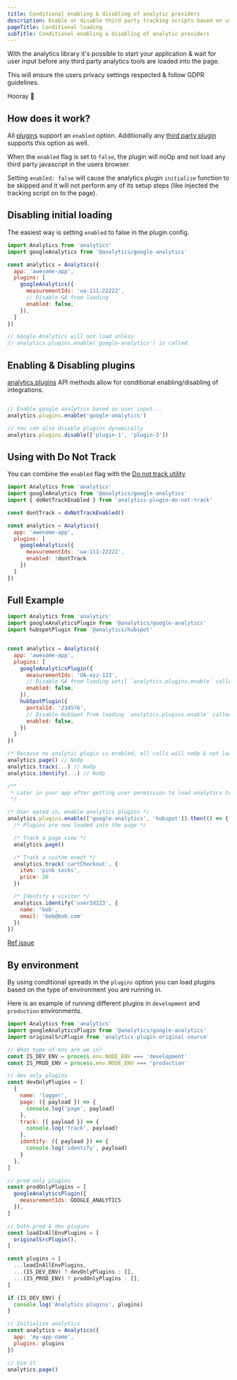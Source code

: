 ```yaml
---
title: Conditional enabling & disabling of analytic providers
description: Enable or disable third party tracking scripts based on user feedback
pageTitle: Conditional loading
subTitle: Conditional enabling & disabling of analytic providers
---
```


With the analytics library it's possible to start your application & wait for user input before any third party analytics tools are loaded into the page.

This will ensure the users privacy settings respected & follow GDPR guidelines.

Hooray 🎉

## How does it work?

All [plugins](https://getanalytics.io/plugins/) support an `enabled` option. Additionally any [third party plugin](https://getanalytics.io/plugins/writing-plugins/) supports this option as well.

When the `enabled` flag is set to `false`, the plugin will noOp and not load any third party javascript in the users browser.

Setting `enabled: false` will cause the analytics plugin `initialize` function to be skipped and it will not perform any of its setup steps (like injected the tracking script on to the page).

## Disabling initial loading

The easiest way is setting `enabled` to false in the plugin config.

```js
import Analytics from 'analytics'
import googleAnalytics from '@analytics/google-analytics'

const analytics = Analytics({
  app: 'awesome-app',
  plugins: [
    googleAnalytics({
      measurementIds: 'ua-111-22222',
      // Disable GA from loading
      enabled: false,
    }),
  ]
})

// Google Analytics will not load unless
// analytics.plugins.enable('google-analytics') is called
```

## Enabling & Disabling plugins

[analytics.plugins](https://getanalytics.io/api/#analyticsplugins) API methods allow for conditional enabling/disabling of integrations.

```js

// Enable google analytics based on user input...
analytics.plugins.enable('google-analytics')

// You can also disable plugins dynamically
analytics.plugins.disable(['plugin-1', 'plugin-3'])
```

## Using with Do Not Track

You can combine the `enabled` flag with the [Do not track utility](https://getanalytics.io/plugins/do-not-track/)

```js
import Analytics from 'analytics'
import googleAnalytics from '@analytics/google-analytics'
import { doNotTrackEnabled } from 'analytics-plugin-do-not-track'

const dontTrack = doNotTrackEnabled()

const analytics = Analytics({
  app: 'awesome-app',
  plugins: [
    googleAnalytics({
      measurementIds: 'ua-111-22222',
      enabled: !dontTrack
    })
  ]
})
```

## Full Example

```js
import Analytics from 'analytics'
import googleAnalyticsPlugin from '@analytics/google-analytics'
import hubspotPlugin from '@analytics/hubspot'


const analytics = Analytics({
  app: 'awesome-app',
  plugins: [
    googleAnalyticsPlugin({
      measurementIds: 'UA-xyz-123',
      // Disable GA from loading until `analytics.plugins.enable` called
      enabled: false,
    }),
    hubSpotPlugin({
      portalId: '234576',
      // Disable HubSpot from loading `analytics.plugins.enable` called
      enabled: false,
    })
  ]
})

/* Because no analytic plugin is enabled, all calls will noOp & not load any third party JS */
analytics.page() // NoOp
analytics.track(...) // NoOp
analytics.identify(...) // NoOp

/**
 * Later in your app after getting user permission to load analytics tools...
 */

/* User opted in, enable analytics plugins */
analytics.plugins.enable(['google-analytics', 'hubspot']).then(() => {
  /* Plugins are now loaded into the page */

  /* Track a page view */
  analytics.page()

  /* Track a custom event */
  analytics.track('cartCheckout', {
    item: 'pink socks',
    price: 20
  })

  /* Identify a visitor */
  analytics.identify('userId123', {
    name: 'bob',
    email: 'bob@bob.com'
  })
})
```

[Ref issue](https://github.com/DavidWells/analytics/issues/128)

## By environment

By using conditional spreads in the `plugins` option you can load plugins based on the type of environment you are running in.

Here is an example of running different plugins in `development` and `production` environments.

```js
import Analytics from 'analytics'
import googleAnalyticsPlugin from '@analytics/google-analytics'
import originalSrcPlugin from 'analytics-plugin-original-source'

// What type of env are we in?
const IS_DEV_ENV = process.env.NODE_ENV === 'development'
const IS_PROD_ENV = process.env.NODE_ENV === 'production'

// dev only plugins
const devOnlyPlugins = [
  {
    name: 'logger',
    page: ({ payload }) => {
      console.log('page', payload)
    },
    track: ({ payload }) => {
      console.log('track', payload)
    },
    identify: ({ payload }) => {
      console.log('identify', payload)
    }
  },
]

// prod only plugins
const prodOnlyPlugins = [
  googleAnalyticsPlugin({
    measurementIds: GOOGLE_ANALYTICS
  }),
]

// both prod & dev plugins
const loadInAllEnvPlugins = [
  originalSrcPlugin(),
]

const plugins = [
  ...loadInAllEnvPlugins,
  ...(IS_DEV_ENV) ? devOnlyPlugins : [],
  ...(IS_PROD_ENV) ? prodOnlyPlugins : [],
]

if (IS_DEV_ENV) {
  console.log('Analytics plugins', plugins)
}

// Initialize analytics
const analytics = Analytics({
  app: 'my-app-name',
  plugins: plugins
})

// Use it
analytics.page()
```